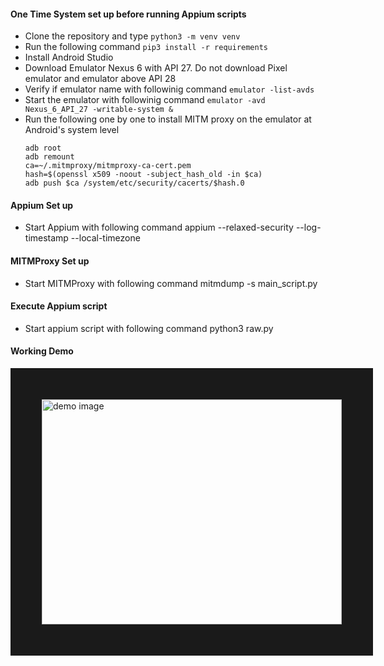 #### One Time System set up before running Appium scripts
* Clone the repository and type `python3 -m venv venv`
* Run the following command `pip3 install -r requirements`
* Install Android Studio
* Download Emulator Nexus 6 with API 27. Do not download Pixel emulator and emulator above API 28
* Verify if emulator name with followinig command `emulator -list-avds`
* Start the emulator with followinig command `emulator -avd Nexus_6_API_27 -writable-system &`
* Run the following one by one to install MITM proxy on the emulator at Android's system level
	````
	adb root
	adb remount
	ca=~/.mitmproxy/mitmproxy-ca-cert.pem
	hash=$(openssl x509 -noout -subject_hash_old -in $ca)
	adb push $ca /system/etc/security/cacerts/$hash.0
	````

#### Appium Set up
* Start Appium with following command appium --relaxed-security --log-timestamp --local-timezone

#### MITMProxy Set up
* Start MITMProxy with following command mitmdump -s main_script.py

#### Execute Appium script
* Start appium script with following command python3 raw.py

#### Working Demo
<a href="https://drive.google.com/file/d/1m-wKlbo8GTsUyo0onphXTSt__fd0ARGW/view?usp=sharing" target="_blank">
<img src="https://i.ibb.co/JdyM5f1/vlcsnap-2020-06-14-01h29m24s194.png" 
alt="demo image" width="480" height="360" border="50" />
</a>
